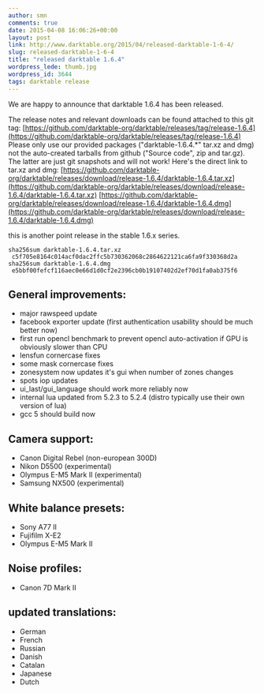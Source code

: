 ```yaml
---
author: smn
comments: true
date: 2015-04-08 16:06:26+00:00
layout: post
link: http://www.darktable.org/2015/04/released-darktable-1-6-4/
slug: released-darktable-1-6-4
title: "released darktable 1.6.4"
wordpress_lede: thumb.jpg
wordpress_id: 3644
tags: darktable release
---
```


We are happy to announce that darktable 1.6.4 has been released.

The release notes and relevant downloads can be found attached to this git tag:
[https://github.com/darktable-org/darktable/releases/tag/release-1.6.4](https://github.com/darktable-org/darktable/releases/tag/release-1.6.4)
Please only use our provided packages ("darktable-1.6.4.*" tar.xz and dmg) not the auto-created tarballs from github ("Source code", zip and tar.gz). The latter are just git snapshots and will not work! Here's the direct link to tar.xz and dmg:
[https://github.com/darktable-org/darktable/releases/download/release-1.6.4/darktable-1.6.4.tar.xz](https://github.com/darktable-org/darktable/releases/download/release-1.6.4/darktable-1.6.4.tar.xz)
[https://github.com/darktable-org/darktable/releases/download/release-1.6.4/darktable-1.6.4.dmg](https://github.com/darktable-org/darktable/releases/download/release-1.6.4/darktable-1.6.4.dmg)

this is another point release in the stable 1.6.x series.

    sha256sum darktable-1.6.4.tar.xz
     c5f705e8164c014acf0dac2ffc5b730362068c2864622121ca6fa9f330368d2a
    sha256sum darktable-1.6.4.dmg
     e5bbf00fefcf116aec0e66d1d0cf2e2396cb0b19107402d2ef70d1fa0ab375f6

## General improvements:

* major rawspeed update
* facebook exporter update (first authentication usability should be much better now)
* first run opencl benchmark to prevent opencl auto-activation if GPU is obviously slower than CPU
* lensfun cornercase fixes
* some mask cornercase fixes
* zonesystem now updates it's gui when number of zones changes
* spots iop updates
* ui_last/gui_language should work more reliably now
* internal lua updated from 5.2.3 to 5.2.4 (distro typically use their own version of lua)
* gcc 5 should build now

## Camera support:

* Canon Digital Rebel (non-european 300D)
* Nikon D5500 (experimental)
* Olympus E-M5 Mark II (experimental)
* Samsung NX500 (experimental)

## White balance presets:

* Sony A77 II
* Fujifilm X-E2
* Olympus E-M5 Mark II

## Noise profiles:

* Canon 7D Mark II

## updated translations:

* German
* French
* Russian
* Danish
* Catalan
* Japanese
* Dutch


